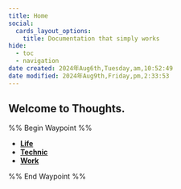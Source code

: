 ```yaml
---
title: Home
social:
  cards_layout_options:
    title: Documentation that simply works
hide:
  - toc
  - navigation
date created: 2024年Aug6th,Tuesday,am,10:52:49
date modified: 2024年Aug9th,Friday,pm,2:33:53
---
```

## Welcome to Thoughts.

%% Begin Waypoint %%

- **[Life](./Life/Life.md)**
- **[Technic](./Technic/Technic.md)**
- **[Work](./Work/Work.md)**

%% End Waypoint %%